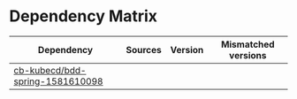 # Dependency Matrix

Dependency | Sources | Version | Mismatched versions
---------- | ------- | ------- | -------------------
[cb-kubecd/bdd-spring-1581610098](https://github.com/cb-kubecd/bdd-spring-1581610098.git) |  | []() | 
